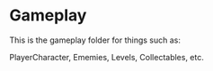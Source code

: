 # Gameplay

This is the gameplay folder for things such as:

PlayerCharacter, Ememies, Levels, Collectables, etc.